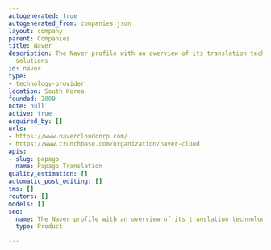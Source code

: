 ```yaml
---
autogenerated: true
autogenerated_from: companies.json
layout: company
parent: Companies
title: Naver
description: The Naver profile with an overview of its translation technologies and
  solutions
id: naver
type:
- technology-provider
location: South Korea
founded: 2009
note: null
active: true
acquired_by: []
urls:
- https://www.navercloudcorp.com/
- https://www.crunchbase.com/organization/naver-cloud
apis:
- slug: papago
  name: Papago Translation
quality_estimation: []
automatic_post_editing: []
tms: []
routers: []
models: []
seo:
  name: The Naver profile with an overview of its translation technologies and solutions
  type: Product

---
```


